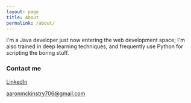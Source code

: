 ```yaml
---
layout: page
title: About
permalink: /about/
---
```


I'm a Java developer just now entering the web development space; I'm also trained in deep learning techniques, and frequently use Python for scripting the boring stuff. 

### Contact me

[LinkedIn](https://www.linkedin.com/in/amckinst/)

[aaronmckinstry706@gmail.com](mailto:aaronmckinstry706@gmail.com)
